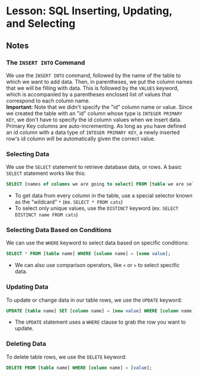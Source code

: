 # Lesson: SQL Inserting, Updating, and Selecting

## Notes

### The `INSERT INTO` Command

We use the `INSERT INTO` command, followed by the name of the table to which we want to add data. Then, in parentheses, we put the column names that we will be filling with data. This is followed by the `VALUES` keyword, which is accompanied by a parentheses enclosed list of values that correspond to each column name.<br>
**Important:** Note that we didn't specify the "id" column name or value. Since we created the table with an "id" column whose type is `INTEGER PRIMARY KEY`, we don't have to specify the id column values when we insert data. Primary Key columns are auto-incrementing. As long as you have defined an id column with a data type of `INTEGER PRIMARY KEY`, a newly inserted row's id column will be automatically given the correct value.

### Selecting Data

We use the `SELECT` statement to retrieve database data, or rows. A basic `SELECT` statement works like this:

```sql
SELECT [names of columns we are going to select] FROM [table we are selecting from];
```

- To get data from every column in the table, use a special selector known as the "wildcard" `*` (ex. `SELECT * FROM cats`)
- To select only unique values, use the `DISTINCT` keyword (ex. `SELECT DISTINCT name FROM cats`)

### Selecting Data Based on Conditions

We can use the `WHERE` keyword to select data based on specific conditions:

```sql
SELECT * FROM [table name] WHERE [column name] = [some value];
```

- We can also use comparison operators, like `<` or `>` to select specific data.

### Updating Data

To update or change data in our table rows, we use the `UPDATE` keyword:

```sql
UPDATE [table name] SET [column name] = [new value] WHERE [column name] = [value];
```

- The `UPDATE` statement uses a `WHERE` clause to grab the row you want to update.

### Deleting Data

To delete table rows, we use the `DELETE` keyword:

```sql
DELETE FROM [table name] WHERE [column name] = [value];
```